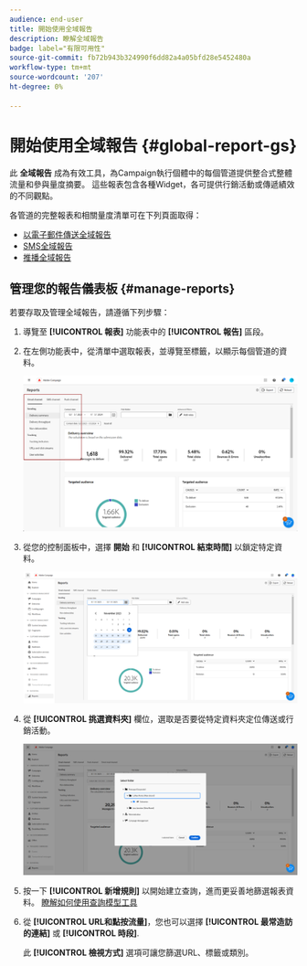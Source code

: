 ```yaml
---
audience: end-user
title: 開始使用全域報告
description: 瞭解全域報告
badge: label="有限可用性"
source-git-commit: fb72b943b324990f6dd82a4a05bfd28e5452480a
workflow-type: tm+mt
source-wordcount: '207'
ht-degree: 0%

---
```



# 開始使用全域報告 {#global-report-gs}

此 **全域報告** 成為有效工具，為Campaign執行個體中的每個管道提供整合式整體流量和參與量度摘要。 這些報表包含各種Widget，各可提供行銷活動或傳遞績效的不同觀點。

各管道的完整報表和相關量度清單可在下列頁面取得：

* [以電子郵件傳送全域報告](global-report-email.md)
* [SMS全域報告](global-report-sms.md)
* [推播全域報告](global-report-push.md)

## 管理您的報告儀表板 {#manage-reports}

若要存取及管理全域報告，請遵循下列步驟：

1. 導覽至 **[!UICONTROL 報表]** 功能表中的 **[!UICONTROL 報告]** 區段。

1. 在左側功能表中，從清單中選取報表，並導覽至標籤，以顯示每個管道的資料。

   ![](assets/global_report_manage_3.png)

1. 從您的控制面板中，選擇 **開始** 和 **[!UICONTROL 結束時間]** 以鎖定特定資料。

   ![](assets/global_report_manage_1.png)

1. 從 **[!UICONTROL 挑選資料夾]** 欄位，選取是否要從特定資料夾定位傳送或行銷活動。

   ![](assets/global_report_manage_2.png)

1. 按一下 **[!UICONTROL 新增規則]** 以開始建立查詢，進而更妥善地篩選報表資料。 [瞭解如何使用查詢模型工具](../query/query-modeler-overview.md)

1. 從 **[!UICONTROL URL和點按流量]**，您也可以選擇 **[!UICONTROL 最常造訪的連結]** 或 **[!UICONTROL 時段]**.

   此 **[!UICONTROL 檢視方式]** 選項可讓您篩選URL、標籤或類別。
